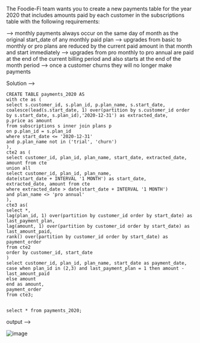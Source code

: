 The Foodie-Fi team wants you to create a new payments table for the year 2020 that includes amounts paid by each customer in the subscriptions table with the following requirements:

--> monthly payments always occur on the same day of month as the original start_date of any monthly paid plan
--> upgrades from basic to monthly or pro plans are reduced by the current paid amount in that month and start immediately
--> upgrades from pro monthly to pro annual are paid at the end of the current billing period and also starts at the end of the month period
--> once a customer churns they will no longer make payments

Solution -->

```
CREATE TABLE payments_2020 AS
with cte as (
select s.customer_id, s.plan_id, p.plan_name, s.start_date, 
coalesce(lead(s.start_date, 1) over(partition by s.customer_id order by s.start_date, s.plan_id),'2020-12-31') as extracted_date,
p.price as amount
from subscriptions s inner join plans p
on p.plan_id = s.plan_id
where start_date <= '2020-12-31'
and p.plan_name not in ('trial', 'churn')
),
cte2 as (
select customer_id, plan_id, plan_name, start_date, extracted_date, amount from cte
union all 
select customer_id, plan_id, plan_name, 
date(start_date + INTERVAL '1 MONTH') as start_date,
extracted_date, amount from cte
where extracted_date > date(start_date + INTERVAL '1 MONTH') 
and plan_name <> 'pro annual'
),
cte3 as(
select *,
lag(plan_id, 1) over(partition by customer_id order by start_date) as last_payment_plan,
lag(amount, 1) over(partition by customer_id order by start_date) as last_amount_paid,
rank() over(partition by customer_id order by start_date) as payment_order
from cte2
order by customer_id, start_date
)
select customer_id, plan_id, plan_name, start_date as payment_date,
case when plan_id in (2,3) and last_payment_plan = 1 then amount - last_amount_paid
else amount
end as amount,
payment_order
from cte3;


select * from payments_2020;
```

output -->

![image](https://github.com/VishalNimbolkar/8weeksqlchallenge/assets/80448632/b9558320-04c4-4206-becc-d8baaf864543)


